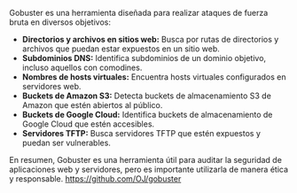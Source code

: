 
Gobuster es una herramienta diseñada para realizar ataques de fuerza bruta en diversos objetivos:

- **Directorios y archivos en sitios web:** Busca por rutas de directorios y archivos que puedan estar expuestos en un sitio web.
- **Subdominios DNS:** Identifica subdominios de un dominio objetivo, incluso aquellos con comodines.
- **Nombres de hosts virtuales:** Encuentra hosts virtuales configurados en servidores web.
- **Buckets de Amazon S3:** Detecta buckets de almacenamiento S3 de Amazon que estén abiertos al público.
- **Buckets de Google Cloud:** Identifica buckets de almacenamiento de Google Cloud que estén accesibles.
- **Servidores TFTP:** Busca servidores TFTP que estén expuestos y puedan ser vulnerables.

En resumen, Gobuster es una herramienta útil para auditar la seguridad de aplicaciones web y servidores, pero es importante utilizarla de manera ética y responsable.
https://github.com/OJ/gobuster